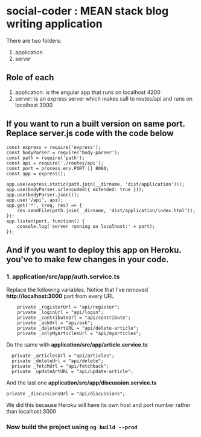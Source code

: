 # social-coder :  MEAN stack blog writing application

There are two folders:

1) application
2) server

## Role of each

1) application: is the angular app that runs on localhost 4200
2) server: is an express server which makes call to routes/api and runs on localhost 3000

## If you want to run a built version on same port. Replace server.js code with the code below

```
const express = require('express');
const bodyParser = require('body-parser');
const path = require('path');
const api = require('./routes/api');
const port = process.env.PORT || 8080;
const app = express();

app.use(express.static(path.join(__dirname, 'dist/application')));
app.use(bodyParser.urlencoded({ extended: true }));
app.use(bodyParser.json());
app.use('/api', api);
app.get('*', (req, res) => {
    res.sendFile(path.join(__dirname, 'dist/application/index.html'));
});
app.listen(port, function() {
    console.log('server running on localhost:' + port);
});
```

## And if you want to deploy this app on Heroku. you've to make few changes in your code.

### 1. application/src/app/auth.service.ts
Replace the following variables. Notice that I've removed **http://localhost:3000** part from every URL
```
    private _registerUrl = "api/register";
    private _loginUrl = "api/login";
    private _contributeUrl = "api/contribute";
    private _askUrl = "api/ask";
    private _deleteArtURL = "api/delete-article";
    private _onlyMyArticlesUrl = "api/myarticles";
```
Do the same with **application/src/app/article.service.ts**
```
  private _articlesUrl = "api/articles";
  private _deleteUrl = "api/delete";
  private _fetchUrl = "api/fetchback";
  private _updateArtURL = "api/update-article";
```
And the last one **application/src/app/discussion.service.ts**
```
private _discussionsUrl = "api/discussions";
```

We did this because Heroku will have its own host and port number rather than localhost:3000

### Now build the project using `ng build --prod`

